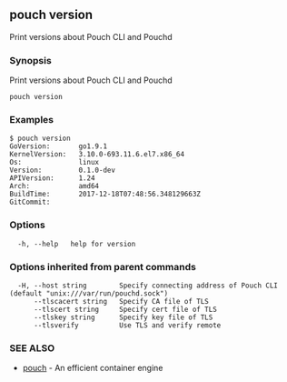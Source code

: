 ## pouch version

Print versions about Pouch CLI and Pouchd

### Synopsis

Print versions about Pouch CLI and Pouchd

```
pouch version
```

### Examples

```
$ pouch version
GoVersion:       go1.9.1
KernelVersion:   3.10.0-693.11.6.el7.x86_64
Os:              linux
Version:         0.1.0-dev
APIVersion:      1.24
Arch:            amd64
BuildTime:       2017-12-18T07:48:56.348129663Z
GitCommit:

```

### Options

```
  -h, --help   help for version
```

### Options inherited from parent commands

```
  -H, --host string        Specify connecting address of Pouch CLI (default "unix:///var/run/pouchd.sock")
      --tlscacert string   Specify CA file of TLS
      --tlscert string     Specify cert file of TLS
      --tlskey string      Specify key file of TLS
      --tlsverify          Use TLS and verify remote
```

### SEE ALSO

* [pouch](pouch.md)	 - An efficient container engine

